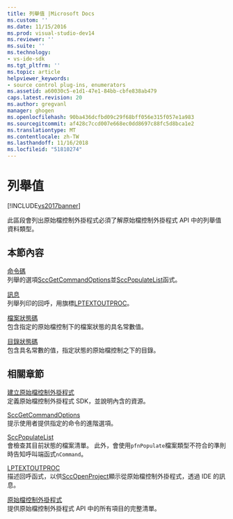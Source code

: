 ```yaml
---
title: 列舉值 |Microsoft Docs
ms.custom: ''
ms.date: 11/15/2016
ms.prod: visual-studio-dev14
ms.reviewer: ''
ms.suite: ''
ms.technology:
- vs-ide-sdk
ms.tgt_pltfrm: ''
ms.topic: article
helpviewer_keywords:
- source control plug-ins, enumerators
ms.assetid: a60030c5-e1d1-47e1-84bb-cbfe838ab479
caps.latest.revision: 20
ms.author: gregvanl
manager: ghogen
ms.openlocfilehash: 90ba436dcfbd09c29f68bff056e315f057e1a983
ms.sourcegitcommit: af428c7ccd007e668ec0dd8697c88fc5d8bca1e2
ms.translationtype: MT
ms.contentlocale: zh-TW
ms.lasthandoff: 11/16/2018
ms.locfileid: "51810274"
---
```

# <a name="enumerators"></a>列舉值
[!INCLUDE[vs2017banner](../includes/vs2017banner.md)]

此區段會列出原始檔控制外掛程式必須了解原始檔控制外掛程式 API 中的列舉值資料類型。  
  
## <a name="in-this-section"></a>本節內容  
 [命令碼](../extensibility/command-code-enumerator.md)  
 列舉的選項[SccGetCommandOptions](../extensibility/sccgetcommandoptions-function.md)並[SccPopulateList](../extensibility/sccpopulatelist-function.md)函式。  
  
 [訊息](../extensibility/message-enumerator.md)  
 列舉列印的回呼，用旗標[LPTEXTOUTPROC](../extensibility/lptextoutproc.md)。  
  
 [檔案狀態碼](../extensibility/file-status-code-enumerator.md)  
 包含指定的原始檔控制下的檔案狀態的具名常數值。  
  
 [目錄狀態碼](../extensibility/directory-status-code-enumerator.md)  
 包含具名常數的值，指定狀態的原始檔控制之下的目錄。  
  
## <a name="related-sections"></a>相關章節  
 [建立原始檔控制外掛程式](../extensibility/internals/creating-a-source-control-plug-in.md)  
 定義原始檔控制外掛程式 SDK，並說明內含的資源。  
  
 [SccGetCommandOptions](../extensibility/sccgetcommandoptions-function.md)  
 提示使用者提供指定的命令的進階選項。  
  
 [SccPopulateList](../extensibility/sccpopulatelist-function.md)  
 會檢查其目前狀態的檔案清單。 此外，會使用`pfnPopulate`檔案類型不符合的準則時告知呼叫端函式`nCommand`。  
  
 [LPTEXTOUTPROC](../extensibility/lptextoutproc.md)  
 描述回呼函式，以供[SccOpenProject](../extensibility/sccopenproject-function.md)顯示從原始檔控制外掛程式，透過 IDE 的訊息。  
  
 [原始檔控制外掛程式](../extensibility/source-control-plug-ins.md)  
 提供原始檔控制外掛程式 API 中的所有項目的完整清單。


